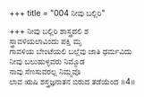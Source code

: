 +++
title = "004 ನೀವು ಬಲ್ಲಿರಿ"

+++
ನೀವು ಬಲ್ಲಿರಿ ಶಾಸ್ತ್ರದಲಿ ಶ  
ಸ್ತ್ರಾವಳಿಯಲಾವಿಂದು ಪಕ್ಷಿ ಮೃ  
ಗಾವಳಿಯ ಬೇಂಟೆಯಲಿ ಬಲ್ಲೆವು ಜಾತಿ ಧರ್ಮವಿದು   
ನೀವು ಬಲುಹುಳ್ಳವರು ನಿಮ್ಮೊಡ  
ನಾವು ಸೆಣಸುವರಲ್ಲ ನಿಮ್ಮವೊ  
ಲಾವ ಋಷಿ ಶಸ್ತ್ರಜ್ಞನಾತನ ಬಿರುದ ತಡೆಯೆಂದ     ॥4॥